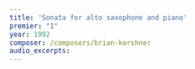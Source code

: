 ```yaml
---
title: 'Sonata for alto saxophone and piano'
premier: "1"
year: 1992
composer: /composers/brian-kershner
audio_excerpts: 
---
```

